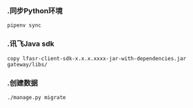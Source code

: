### .同步Python环境
``` shell
pipenv sync
```

### .讯飞Java sdk
```
copy lfasr-client-sdk-x.x.x.xxxx-jar-with-dependencies.jar gateway/libs/
```

### .创建数据
```
./manage.py migrate
```

